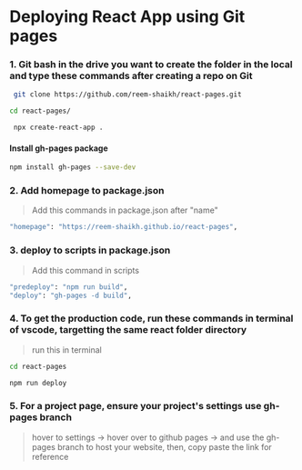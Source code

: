 # Deploying React App using Git pages 

### 1. Git bash in the drive you want to create the folder in the local and type these commands after creating a repo on Git
```bash 
 git clone https://github.com/reem-shaikh/react-pages.git
```
```bash 
cd react-pages/
```
```bash 
 npx create-react-app .
```
#### Install gh-pages package 
```bash 
npm install gh-pages --save-dev
```
### 2. Add homepage to package.json 
> Add this commands in package.json after "name"
```bash 
"homepage": "https://reem-shaikh.github.io/react-pages",
```
### 3. deploy to scripts in package.json 
> Add this command in scripts 
```bash 
"predeploy": "npm run build",
"deploy": "gh-pages -d build",
```
### 4. To get the production code, run these commands in terminal of vscode, targetting the same react folder directory 
> run this in terminal 
```bash 
cd react-pages 

npm run deploy 
```
### 5. For a project page, ensure your project's settings use gh-pages branch 
> hover to settings -> hover over to github pages -> and use the gh-pages branch to host your website, then, copy paste the link for reference


